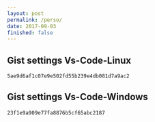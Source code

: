 ```yaml
---
layout: post
permalink: /perso/
date: 2017-09-03
finished: false
---
```


## Gist settings Vs-Code-Linux

```
5ae9d6af1c07e9e502fd55b239e4db081d7a9ac2
```

## Gist settings Vs-Code-Windows
```
23f1e9a909e77fa8876b5cf65abc2187
```